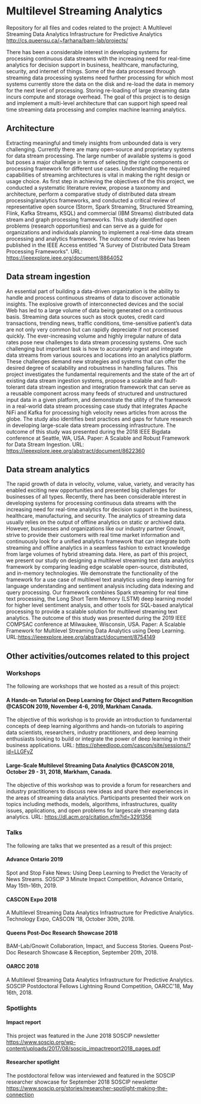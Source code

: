 # Multilevel Streaming Analytics
Repository for all files and codes related to the project: A Multilevel Streaming Data Analytics Infrastructure for Predictive Analytics http://cs.queensu.ca/~farhana/bam-lab/projects/

There has been a considerable interest in developing systems for processing continuous data streams with the increasing need for real-time analytics for decision support in business, healthcare, manufacturing, security, and internet of things. Some of the data processed through streaming data processing systems need further processing for which most systems currently store the data on the disk and re-load the data in memory for the next level of processing. Storing re-loading of large streaming data incurs compute and storage overhead. The goal of this project is to design and implement a multi-level architecture that can support high speed real time streaming data processing and complex machine learning analytics. 
## Architecture
Extracting meaningful and timely insights from unbounded data is very challenging. Currently there are many open-source and proprietary systems for data stream processing. The large number of available systems is good but poses a major challenge in terms of selecting the right components or processing framework for different use cases. Understanding the required capabilities of streaming architectures is vital in making the right design or usage choice. As first step in achieving the objectives of the this project, we conducted a systematic literature review, propose a taxonomy and architecture, perform a comparative study of distributed data stream processing/analytics frameworks, and conducted a critical review of representative open source (Storm, Spark Streaming, Structured Streaming, Flink, Kafka Streams, KSQL) and commercial (IBM Streams) distributed data stream and graph processing frameworks. This study identified open problems (research opportunities) and can serve as a guide for organizations and individuals planning to implement a real-time data stream processing and analytics framework. The outcome of our review has been published in the IEEE Access entitled "A Survey of Distributed Data Stream Processing Frameworks". URL: https://ieeexplore.ieee.org/document/8864052
## Data stream ingestion
An essential part of building a data-driven organization is the ability to handle and process continuous streams of data to discover actionable insights. The explosive growth of interconnected devices and the social Web has led to a large volume of data being generated on a continuous basis. Streaming data sources such as stock quotes, credit card transactions, trending news, traffic conditions, time-sensitive patient’s data are not only very common but can rapidly depreciate if not processed quickly. The ever-increasing volume and highly irregular nature of data rates pose new challenges to data stream processing systems. One such challenging but important task is how to accurately ingest and integrate data streams from various sources and locations into an analytics platform. These challenges demand new strategies and systems that can offer the desired degree of scalability and robustness in handling failures. This project investigates the fundamental requirements and the state of the art of existing data stream ingestion systems, propose a scalable and fault-tolerant data stream ingestion and integration framework that can serve as a reusable component across many feeds of structured and unstructured input data in a given platform, and demonstrate the utility of the framework in a real-world data stream processing case study that integrates Apache NiFi and Kafka for processing high velocity news articles from across the globe. The study also identifies best practices and gaps for future research in developing large-scale data stream processing infrastructure. The outcome of this study was presented during the 2018 IEEE Bigdata conference at Seattle, WA, USA. Paper: A Scalable and Robust Framework for Data Stream Ingestion. URL: https://ieeexplore.ieee.org/abstract/document/8622360 
## Data stream analytics
The rapid growth of data in velocity, volume, value, variety, and veracity has enabled exciting new opportunities and presented big challenges for businesses of all types. Recently, there has been considerable interest in developing systems for processing continuous data streams with the increasing need for real-time analytics for decision support in the business, healthcare, manufacturing, and security. The analytics of streaming data usually relies on the output of offline analytics on static or archived data. However, businesses and organizations like our industry partner Gnowit, strive to provide their customers with real time market information and continuously look for a unified analytics framework that can integrate both streaming and offline analytics in a seamless fashion to extract knowledge from large volumes of hybrid streaming data. Here, as part of this project, we present our study on designing a multilevel streaming text data analytics framework by comparing leading edge scalable open-source, distributed, and in-memory technologies. We demonstrate the functionality of the framework for a use case of multilevel text analytics using deep learning for language understanding and sentiment analysis including data indexing and query processing. Our framework combines Spark streaming for real time text processing, the Long Short Term Memory (LSTM) deep learning model for higher level sentiment analysis, and other tools for SQL-based analytical processing to provide a scalable solution for multilevel streaming text analytics. The outcome of this study was presented during the 2019 IEEE COMPSAC conference at Milwaukee, Wisconsin, USA. Paper: A Scalable Framework for Multilevel Streaming Data Analytics using Deep Learning. URL:https://ieeexplore.ieee.org/abstract/document/8754149
## Other activities/outcomes related to this project
### Workshops
The following are workshops that we hosted as a result of this project:
#### A Hands-on Tutorial on Deep Learning for Object and Pattern Recognition @CASCON 2019, November 4-6, 2019, Markham Canada. 
The objective of this workshop is to provide an introduction to fundamental concepts of deep learning algorithms and hands-on tutorials to aspiring data scientists, researchers, industry practitioners, and deep learning enthusiasts looking to build or integrate the power of deep learning in their business applications.
URL: https://pheedloop.com/cascon/site/sessions/?id=LLGFyZ 
#### Large-Scale Multilevel Streaming Data Analytics @CASCON 2018, October 29 - 31, 2018, Markham, Canada. 
The objective of this workshop was to provide a forum for researchers and industry practitioners to discuss new ideas and share their experiences in the areas of streaming data analytics. Participants presented their work on topics including methods, models, algorithms, infrastructures, quality issues, applications, and open problems for largescale streaming data analytics.
URL: https://dl.acm.org/citation.cfm?id=3291356
### Talks
The following are talks that we presented as a result of this project:
#### Advance Ontario 2019
Spot and Stop Fake News: Using Deep Learning to Predict the Veracity of News Streams. SOSCIP 3 Minute Impact Competition, Advance Ontario, May 15th-16th, 2019.
#### CASCON Expo 2018
A Multilevel Streaming Data Analytics Infrastructure for Predictive Analytics. Technology Expo, CASCON ‘18, October 30th, 2018.
#### Queens Post-Doc Research Showcase 2018
BAM-Lab/Gnowit Collaboration, Impact, and Success Stories. Queens Post-Doc Research Showcase & Reception, September 20th, 2018.
#### OARCC 2018
A Multilevel Streaming Data Analytics Infrastructure for Predictive Analytics. SOSCIP Postdoctoral Fellows Lightning Round Competition, OARCC'18, May 16th, 2018.
### Spotlights
#### Impact report
This project was featured in the June 2018 SOSCIP newsletter https://www.soscip.org/wp-content/uploads/2017/08/soscip_impactreport2018_pages.pdf 
#### Researcher spotlight
The postdoctoral fellow was interviewed and featured in the SOSCIP researcher showcase for September 2018 SOSCIP newsletter https://www.soscip.org/stories/researcher-spotlight-making-the-connection
